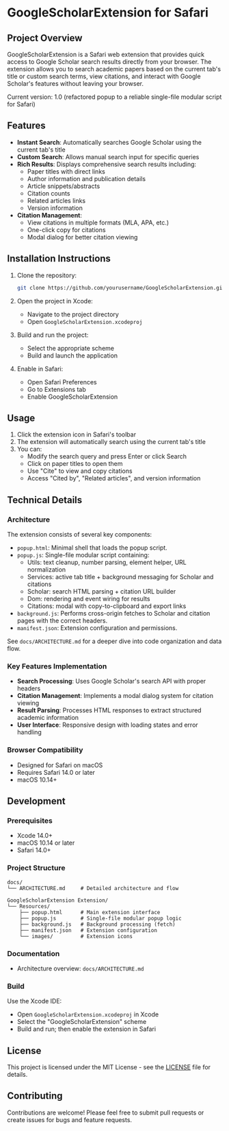 # GoogleScholarExtension for Safari

## Project Overview

GoogleScholarExtension is a Safari web extension that provides quick access to Google Scholar search results directly from your browser. The extension allows you to search academic papers based on the current tab's title or custom search terms, view citations, and interact with Google Scholar's features without leaving your browser.

Current version: 1.0 (refactored popup to a reliable single-file modular script for Safari)

## Features

- **Instant Search**: Automatically searches Google Scholar using the current tab's title
- **Custom Search**: Allows manual search input for specific queries
- **Rich Results**: Displays comprehensive search results including:
  - Paper titles with direct links
  - Author information and publication details
  - Article snippets/abstracts
  - Citation counts
  - Related articles links
  - Version information
- **Citation Management**: 
  - View citations in multiple formats (MLA, APA, etc.)
  - One-click copy for citations
  - Modal dialog for better citation viewing

## Installation Instructions

1. Clone the repository:
   ```bash
   git clone https://github.com/yourusername/GoogleScholarExtension.git
   ```

2. Open the project in Xcode:
   - Navigate to the project directory
   - Open `GoogleScholarExtension.xcodeproj`

3. Build and run the project:
   - Select the appropriate scheme
   - Build and launch the application

4. Enable in Safari:
   - Open Safari Preferences
   - Go to Extensions tab
   - Enable GoogleScholarExtension

## Usage

1. Click the extension icon in Safari's toolbar
2. The extension will automatically search using the current tab's title
3. You can:
   - Modify the search query and press Enter or click Search
   - Click on paper titles to open them
   - Use "Cite" to view and copy citations
   - Access "Cited by", "Related articles", and version information

## Technical Details

### Architecture

The extension consists of several key components:

- `popup.html`: Minimal shell that loads the popup script.
- `popup.js`: Single-file modular script containing:
  - Utils: text cleanup, number parsing, element helper, URL normalization
  - Services: active tab title + background messaging for Scholar and citations
  - Scholar: search HTML parsing + citation URL builder
  - Dom: rendering and event wiring for results
  - Citations: modal with copy-to-clipboard and export links
- `background.js`: Performs cross-origin fetches to Scholar and citation pages with the correct headers.
- `manifest.json`: Extension configuration and permissions.

See `docs/ARCHITECTURE.md` for a deeper dive into code organization and data flow.

### Key Features Implementation

- **Search Processing**: Uses Google Scholar's search API with proper headers
- **Citation Management**: Implements a modal dialog system for citation viewing
- **Result Parsing**: Processes HTML responses to extract structured academic information
- **User Interface**: Responsive design with loading states and error handling

### Browser Compatibility

- Designed for Safari on macOS
- Requires Safari 14.0 or later
- macOS 10.14+

## Development

### Prerequisites

- Xcode 14.0+
- macOS 10.14 or later
- Safari 14.0+

### Project Structure

```
docs/
└── ARCHITECTURE.md     # Detailed architecture and flow

GoogleScholarExtension Extension/
└── Resources/
    ├── popup.html      # Main extension interface
    ├── popup.js        # Single-file modular popup logic
    ├── background.js   # Background processing (fetch)
    ├── manifest.json   # Extension configuration
    └── images/         # Extension icons
```

### Documentation

- Architecture overview: `docs/ARCHITECTURE.md`

### Build

Use the Xcode IDE:

- Open `GoogleScholarExtension.xcodeproj` in Xcode
- Select the "GoogleScholarExtension" scheme
- Build and run; then enable the extension in Safari

## License

This project is licensed under the MIT License - see the [LICENSE](LICENSE) file for details.

## Contributing

Contributions are welcome! Please feel free to submit pull requests or create issues for bugs and feature requests.
